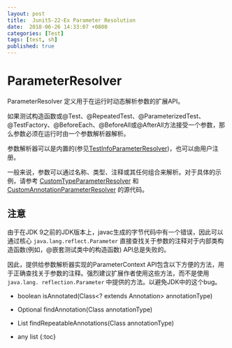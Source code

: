 ```yaml
---
layout: post
title:  Junit5-22-Ex Parameter Resolution
date:  2018-06-26 14:33:07 +0800
categories: [Test]
tags: [test, sh]
published: true
---
```


# ParameterResolver 

ParameterResolver 定义用于在运行时动态解析参数的扩展API。

如果测试构造函数或@Test、@RepeatedTest、@ParameterizedTest、@TestFactory、@BeforeEach、@BeforeAll或@AfterAll方法接受一个参数，那么参数必须在运行时由一个参数解析器解析。

参数解析器可以是内置的(参见[TestInfoParameterResolver](https://github.com/junit-team/junit5/blob/r5.2.0/junit-jupiter-engine/src/main/java/org/junit/jupiter/engine/extension/TestInfoParameterResolver.java))，也可以由用户注册。

一般来说，参数可以通过名称、类型、注释或其任何组合来解析。对于具体的示例，请参考
[CustomTypeParameterResolver](https://github.com/junit-team/junit5/blob/r5.2.0/junit-jupiter-engine/src/test/java/org/junit/jupiter/engine/execution/injection/sample/CustomTypeParameterResolver.java)  和 [CustomAnnotationParameterResolver](https://github.com/junit-team/junit5/blob/r5.2.0/junit-jupiter-engine/src/test/java/org/junit/jupiter/engine/execution/injection/sample/CustomAnnotationParameterResolver.java) 的源代码。

## 注意

由于在JDK 9之前的JDK版本上，javac生成的字节代码中有一个错误，因此可以通过核心 `java.lang.reflect.Parameter` 直接查找关于参数的注释对于内部类构造函数(例如，@嵌套测试类中的构造函数) API总是失败的。

因此，提供给参数解析器实现的ParameterContext API包含以下方便的方法，用于正确查找关于参数的注释。强烈建议扩展作者使用这些方法，而不是使用
`java.lang. reflection.Parameter` 中提供的方法。以避免JDK中的这个bug。

- boolean isAnnotated(Class<? extends Annotation> annotationType)

- Optional<A> findAnnotation(Class<A> annotationType)

- List<A> findRepeatableAnnotations(Class<A> annotationType)


* any list
{:toc}